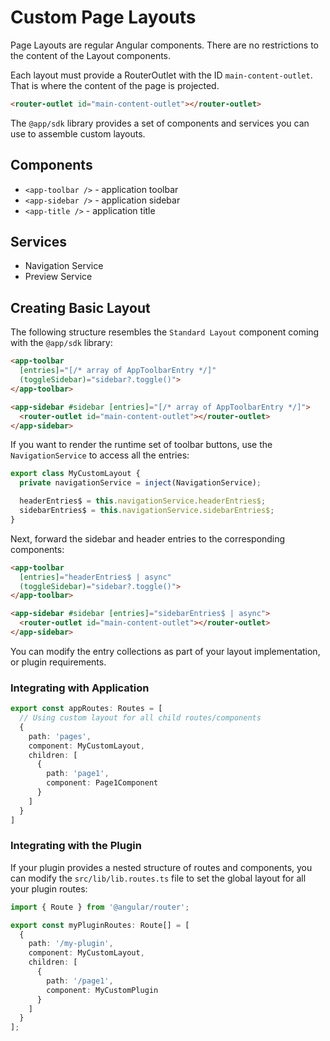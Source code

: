 # Custom Page Layouts

Page Layouts are regular Angular components. 
There are no restrictions to the content of the Layout components.

Each layout must provide a RouterOutlet with the ID `main-content-outlet`.
That is where the content of the page is projected. 

```html
<router-outlet id="main-content-outlet"></router-outlet>
```

The `@app/sdk` library provides a set of components and services you can use to assemble custom layouts.

## Components

- `<app-toolbar />` - application toolbar
- `<app-sidebar />` - application sidebar
- `<app-title />` - application title

## Services

- Navigation Service
- Preview Service

## Creating Basic Layout

The following structure resembles the `Standard Layout` component coming with the `@app/sdk` library:

```html
<app-toolbar
  [entries]="[/* array of AppToolbarEntry */]"
  (toggleSidebar)="sidebar?.toggle()">
</app-toolbar>

<app-sidebar #sidebar [entries]="[/* array of AppToolbarEntry */]">
  <router-outlet id="main-content-outlet"></router-outlet>
</app-sidebar>
```

If you want to render the runtime set of toolbar buttons, use the `NavigationService` to access all the entries:

```ts
export class MyCustomLayout {
  private navigationService = inject(NavigationService);

  headerEntries$ = this.navigationService.headerEntries$;
  sidebarEntries$ = this.navigationService.sidebarEntries$;
}
```

Next, forward the sidebar and header entries to the corresponding components:

```html
<app-toolbar
  [entries]="headerEntries$ | async"
  (toggleSidebar)="sidebar?.toggle()">
</app-toolbar>

<app-sidebar #sidebar [entries]="sidebarEntries$ | async">
  <router-outlet id="main-content-outlet"></router-outlet>
</app-sidebar>
```

You can modify the entry collections as part of your layout implementation, or plugin requirements.

### Integrating with Application

```ts
export const appRoutes: Routes = [
  // Using custom layout for all child routes/components
  {
    path: 'pages',
    component: MyCustomLayout,
    children: [
      {
        path: 'page1',
        component: Page1Component
      }
    ]
  }
]
```

### Integrating with the Plugin

If your plugin provides a nested structure of routes and components,
you can modify the `src/lib/lib.routes.ts` file to set the global layout for all your plugin routes: 

```ts
import { Route } from '@angular/router';

export const myPluginRoutes: Route[] = [
  { 
    path: '/my-plugin', 
    component: MyCustomLayout,
    children: [
      {
        path: '/page1',
        component: MyCustomPlugin
      }
    ]
  }
];
```
